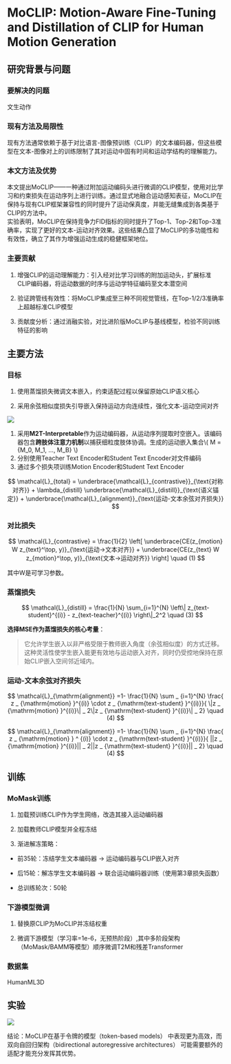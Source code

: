 # MoCLIP: Motion-Aware Fine-Tuning and Distillation of CLIP for Human Motion Generation

## 研究背景与问题

### 要解决的问题

文生动作

### 现有方法及局限性

现有方法通常依赖于基于对比语言-图像预训练（CLIP）的文本编码器，但这些模型在文本-图像对上的训练限制了其对运动中固有时间和运动学结构的理解能力。

### 本文方法及优势

本文提出MoCLIP——一种通过附加运动编码头进行微调的CLIP模型，使用对比学习和约束损失在运动序列上进行训练。通过显式地融合运动感知表征，MoCLIP在保持与现有CLIP框架兼容性的同时提升了运动保真度，并能无缝集成到各类基于CLIP的方法中。  
实验表明，MoCLIP在保持竞争力FID指标的同时提升了Top-1、Top-2和Top-3准确率，实现了更好的文本-运动对齐效果。这些结果凸显了MoCLIP的多功能性和有效性，确立了其作为增强运动生成的稳健框架地位。

### 主要贡献

1. 增强CLIP的运动理解能力：引入经对比学习训练的附加运动头，扩展标准CLIP编码器，将运动数据的时序与运动学特征编码至文本潜空间

2. 验证跨管线有效性：将MoCLIP集成至三种不同视觉管线，在Top-1/2/3准确率上超越标准CLIP模型

3. 贡献度分析：通过消融实验，对比进阶版MoCLIP与基线模型，检验不同训练特征的影响

## 主要方法

### 目标

1. 使用蒸馏损失微调文本嵌入，约束适配过程以保留原始CLIP语义核心

2. 采用余弦相似度损失引导嵌入保持运动方向连续性，强化文本-运动空间对齐

![](./assets/100-图1.png) 

1. 采用**M2T-Interpretable**作为运动编码器，从运动序列提取时空嵌入。该编码器包含**跨肢体注意力机制**以捕获细粒度肢体协调。生成的运动嵌入集合\\( M = \{M_0, M_1, ..., M_B\} \\)
2. 分别使用Teacher Text Encoder和Student Text Encoder对文件编码
3. 通过多个损失项训练Motion Encoder和Student Text Encoder

$$
\mathcal{L}_{total} = \underbrace{\mathcal{L}_{contrastive}}_{\text{对称对齐}} + \lambda_{distill} \underbrace{\mathcal{L}_{distill}}_{\text{语义锚定}} + \underbrace{\mathcal{L}_{alignment}}_{\text{运动-文本余弦对齐损失}}
$$


### 对比损失

$$
\mathcal{L}_{contrastive} = \frac{1}{2} \left[ 
\underbrace{CE(z_{motion} W z_{text}^\top, y)}_{\text{运动→文本对齐}} + 
\underbrace{CE(z_{text} W z_{motion}^\top, y)}_{\text{文本→运动对齐}} 
\right] \quad (1)
$$

其中W是可学习参数。  

### 蒸馏损失

$$
\mathcal{L}_{distill} = \frac{1}{N} \sum_{i=1}^{N} \left\| z_{text-student}^{(i)} - z_{text-teacher}^{(i)} \right\|_2^2 \quad (3)
$$  

**选择MSE作为蒸馏损失的核心考量**：  
> 它允许学生嵌入以非严格受限于教师嵌入角度（余弦相似度）的方式迁移。这种灵活性使学生嵌入能更有效地与运动嵌入对齐，同时仍受控地保持在原始CLIP嵌入空间邻近域内。  

### 运动-文本余弦对齐损失

$$
\mathcal{L}_{\mathrm{alignment}} =1- \frac{1}{N} \sum _ {i=1}^{N} \frac{ z _ {\mathrm{motion} }^{(i)} \cdot  z _ {\mathrm{text-student} }^{(i)}}{ \|z _ {\mathrm{motion} }^{(i)}\| _ 2\|z _ {\mathrm{text-student} }^{(i)}\| _ 2} \quad (4)
$$


$$
\mathcal{L}_{\mathrm{alignment}} =1- \frac{1}{N} \sum _ {i=1}^{N} \frac{ z _ {\mathrm{motion} } ^ {(i)} \cdot  z _ {\mathrm{text-student} }^{(i)}}{ ||z _ {\mathrm{motion} }^{(i)}|| _ 2||z _ {\mathrm{text-student} }^{(i)}|| _ 2} \quad (4)
$$


## 训练

### MoMask训练

1. 加载预训练CLIP作为学生网络，改造其接入运动编码器

2. 加载教师CLIP模型并全程冻结

3. 渐进解冻策略：

- 前35轮：冻结学生文本编码器 → 运动编码器与CLIP嵌入对齐

- 后15轮：解冻学生文本编码器 → 联合运动编码器训练（使用第3章损失函数）

- 总训练轮次：50轮

### 下游模型微调

1. 替换原CLIP为MoCLIP并冻结权重

2. 微调下游模型（学习率=1e-6，无预热阶段）,其中多阶段架构（MoMask/BAMM等模型）顺序微调T2M和残差Transformer

### 数据集

HumanML3D

## 实验

![](./assets/100-表1.png) 

结论：MoCLIP在基于令牌的模型（token-based models） 中表现更为高效，而双向自回归架构（bidirectional autoregressive architectures） 可能需要额外的适配才能充分发挥其优势。




